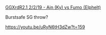 
[GGXrdR2.1 2/2/19 - Ain (Ky) vs Fumo (Elphelt)](https://www.youtube.com/watch?v=uRyN6tH3dZw)


Burstsafe SG throw?

https://youtu.be/uRyN6tH3dZw?t=159





